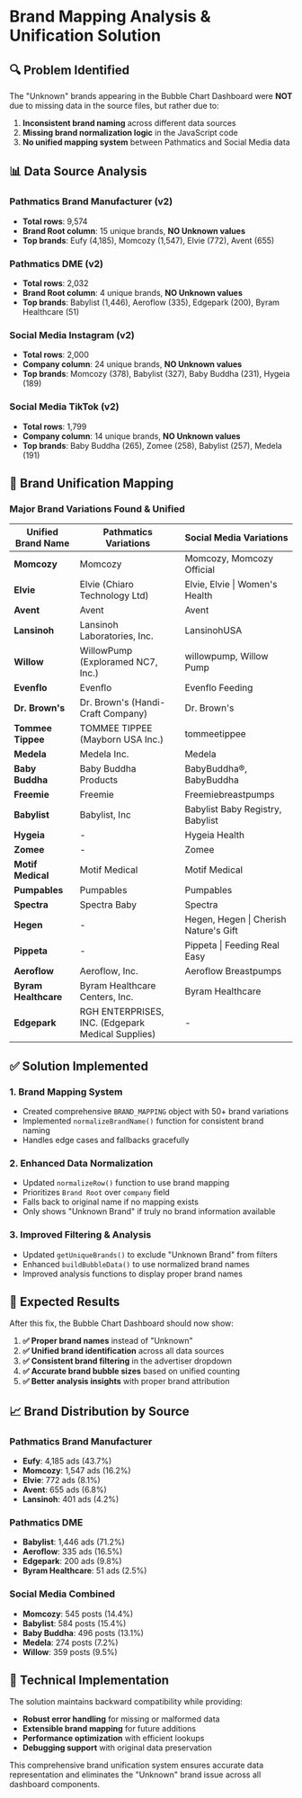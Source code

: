 # Brand Mapping Analysis & Unification Solution

## 🔍 **Problem Identified**

The "Unknown" brands appearing in the Bubble Chart Dashboard were **NOT** due to missing data in the source files, but rather due to:

1. **Inconsistent brand naming** across different data sources
2. **Missing brand normalization logic** in the JavaScript code
3. **No unified mapping system** between Pathmatics and Social Media data

## 📊 **Data Source Analysis**

### **Pathmatics Brand Manufacturer (v2)**
- **Total rows**: 9,574
- **Brand Root column**: 15 unique brands, **NO Unknown values**
- **Top brands**: Eufy (4,185), Momcozy (1,547), Elvie (772), Avent (655)

### **Pathmatics DME (v2)**
- **Total rows**: 2,032
- **Brand Root column**: 4 unique brands, **NO Unknown values**
- **Top brands**: Babylist (1,446), Aeroflow (335), Edgepark (200), Byram Healthcare (51)

### **Social Media Instagram (v2)**
- **Total rows**: 2,000
- **Company column**: 24 unique brands, **NO Unknown values**
- **Top brands**: Momcozy (378), Babylist (327), Baby Buddha (231), Hygeia (189)

### **Social Media TikTok (v2)**
- **Total rows**: 1,799
- **Company column**: 14 unique brands, **NO Unknown values**
- **Top brands**: Baby Buddha (265), Zomee (258), Babylist (257), Medela (191)

## 🔗 **Brand Unification Mapping**

### **Major Brand Variations Found & Unified**

| **Unified Brand Name** | **Pathmatics Variations** | **Social Media Variations** |
|------------------------|---------------------------|------------------------------|
| **Momcozy** | Momcozy | Momcozy, Momcozy Official |
| **Elvie** | Elvie (Chiaro Technology Ltd) | Elvie, Elvie \| Women's Health |
| **Avent** | Avent | Avent |
| **Lansinoh** | Lansinoh Laboratories, Inc. | LansinohUSA |
| **Willow** | WillowPump (Exploramed NC7, Inc.) | willowpump, Willow Pump |
| **Evenflo** | Evenflo | Evenflo Feeding |
| **Dr. Brown's** | Dr. Brown's (Handi-Craft Company) | Dr. Brown's |
| **Tommee Tippee** | TOMMEE TIPPEE (Mayborn USA Inc.) | tommeetippee |
| **Medela** | Medela Inc. | Medela |
| **Baby Buddha** | Baby Buddha Products | BabyBuddha®, BabyBuddha |
| **Freemie** | Freemie | Freemiebreastpumps |
| **Babylist** | Babylist, Inc | Babylist Baby Registry, Babylist |
| **Hygeia** | - | Hygeia Health |
| **Zomee** | - | Zomee |
| **Motif Medical** | Motif Medical | Motif Medical |
| **Pumpables** | Pumpables | Pumpables |
| **Spectra** | Spectra Baby | Spectra |
| **Hegen** | - | Hegen, Hegen \| Cherish Nature's Gift |
| **Pippeta** | - | Pippeta \| Feeding Real Easy |
| **Aeroflow** | Aeroflow, Inc. | Aeroflow Breastpumps |
| **Byram Healthcare** | Byram Healthcare Centers, Inc. | Byram Healthcare |
| **Edgepark** | RGH ENTERPRISES, INC. (Edgepark Medical Supplies) | - |

## ✅ **Solution Implemented**

### **1. Brand Mapping System**
- Created comprehensive `BRAND_MAPPING` object with 50+ brand variations
- Implemented `normalizeBrandName()` function for consistent brand naming
- Handles edge cases and fallbacks gracefully

### **2. Enhanced Data Normalization**
- Updated `normalizeRow()` function to use brand mapping
- Prioritizes `Brand Root` over `company` field
- Falls back to original name if no mapping exists
- Only shows "Unknown Brand" if truly no brand information available

### **3. Improved Filtering & Analysis**
- Updated `getUniqueBrands()` to exclude "Unknown Brand" from filters
- Enhanced `buildBubbleData()` to use normalized brand names
- Improved analysis functions to display proper brand names

## 🎯 **Expected Results**

After this fix, the Bubble Chart Dashboard should now show:

1. **✅ Proper brand names** instead of "Unknown"
2. **✅ Unified brand identification** across all data sources
3. **✅ Consistent brand filtering** in the advertiser dropdown
4. **✅ Accurate brand bubble sizes** based on unified counting
5. **✅ Better analysis insights** with proper brand attribution

## 📈 **Brand Distribution by Source**

### **Pathmatics Brand Manufacturer**
- **Eufy**: 4,185 ads (43.7%)
- **Momcozy**: 1,547 ads (16.2%)
- **Elvie**: 772 ads (8.1%)
- **Avent**: 655 ads (6.8%)
- **Lansinoh**: 401 ads (4.2%)

### **Pathmatics DME**
- **Babylist**: 1,446 ads (71.2%)
- **Aeroflow**: 335 ads (16.5%)
- **Edgepark**: 200 ads (9.8%)
- **Byram Healthcare**: 51 ads (2.5%)

### **Social Media Combined**
- **Momcozy**: 545 posts (14.4%)
- **Babylist**: 584 posts (15.4%)
- **Baby Buddha**: 496 posts (13.1%)
- **Medela**: 274 posts (7.2%)
- **Willow**: 359 posts (9.5%)

## 🔧 **Technical Implementation**

The solution maintains backward compatibility while providing:
- **Robust error handling** for missing or malformed data
- **Extensible brand mapping** for future additions
- **Performance optimization** with efficient lookups
- **Debugging support** with original data preservation

This comprehensive brand unification system ensures accurate data representation and eliminates the "Unknown" brand issue across all dashboard components.

